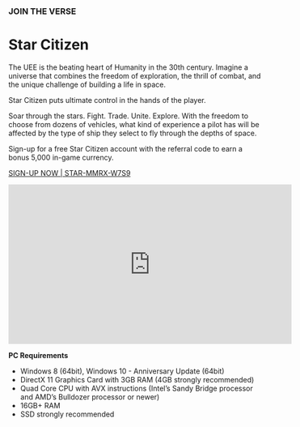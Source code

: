 ### JOIN THE VERSE

# Star Citizen

The UEE is the beating heart of Humanity in the 30th century. Imagine a universe that combines the freedom of exploration, the thrill of combat, and the unique challenge of building a life in space.

Star Citizen puts ultimate control in the hands of the player.

Soar through the stars. Fight. Trade. Unite. Explore. With the freedom to choose from dozens of vehicles, what kind of experience a pilot has will be affected by the type of ship they select to fly through the depths of space.

Sign-up for a free Star Citizen account with the referral code to earn a bonus 5,000 in-game currency.

<a href="https://robertsspaceindustries.com/enlist?referral=STAR-MMRX-W7S9"><i class="fas fa-sign-in-alt"></i></a> [SIGN-UP NOW \| STAR-MMRX-W7S9](https://robertsspaceindustries.com/enlist?referral=STAR-MMRX-W7S9)

<div class="video-container">
<iframe class="video" width="560" height="315" src="https://www.youtube.com/embed/xWikpyIU_RQ" frameborder="0" allow="accelerometer; autoplay; clipboard-write; encrypted-media; gyroscope; picture-in-picture" allowfullscreen></iframe>
</div>


**PC Requirements**
* Windows 8 (64bit), Windows 10 - Anniversary Update (64bit)
* DirectX 11 Graphics Card with 3GB RAM (4GB strongly recommended)
* Quad Core CPU with AVX instructions (Intel’s Sandy Bridge processor and AMD’s Bulldozer processor or newer)
* 16GB+ RAM
* SSD strongly recommended

